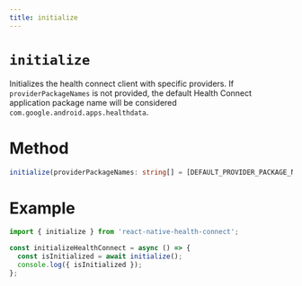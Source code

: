 ```yaml
---
title: initialize
---
```


# `initialize`

Initializes the health connect client with specific providers. If `providerPackageNames` is not provided, the default Health Connect application package name will be considered `com.google.android.apps.healthdata`.

# Method

```ts
initialize(providerPackageNames: string[] = [DEFAULT_PROVIDER_PACKAGE_NAME]): Promise<boolean>;
```

# Example

```ts
import { initialize } from 'react-native-health-connect';

const initializeHealthConnect = async () => {
  const isInitialized = await initialize();
  console.log({ isInitialized });
};
```
